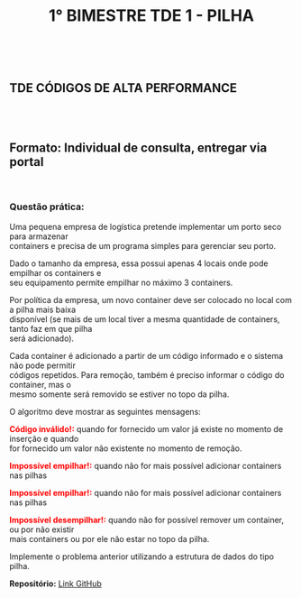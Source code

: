 <h1 style="text-align: center;">1° BIMESTRE TDE 1 - PILHA</h1>
<br><br><br>
<h2>TDE CÓDIGOS DE ALTA PERFORMANCE</h2>
<br /><br />
<h2>Formato: Individual de consulta, entregar via portal</h2>
<br />
<h3>
    Questão prática:
</h3>
<p>
    Uma pequena empresa de logística pretende implementar um porto seco para armazenar <br />
    containers e precisa de um programa simples para gerenciar seu porto.
</p>
<p>
    Dado o tamanho da empresa, essa possui apenas 4 locais onde pode empilhar os containers e <br />
    seu equipamento permite empilhar no máximo 3 containers.
</p>
<p>
    Por política da empresa, um novo container deve ser colocado no local com a pilha mais baixa <br />
    disponível (se mais de um local tiver a mesma quantidade de containers, tanto faz em que pilha <br />
    será adicionado).
</p>
<p>
    Cada container é adicionado a partir de um código informado e o sistema não pode permitir <br />
    códigos repetidos. Para remoção, também é preciso informar o código do container, mas o <br />
    mesmo somente será removido se estiver no topo da pilha.    
</p>
<p>
    O algoritmo deve mostrar as seguintes mensagens:   
</p>
<p>
    <strong style="color: #ff0000;">Código inválido!:</strong> quando for fornecido um valor já existe no momento de inserção e quando <br />
    for fornecido um valor não existente no momento de remoção.
</p>
<p>
    <strong style="color: #ff0000;">Impossível empilhar!:</strong> quando não for mais possível adicionar containers nas pilhas
</p>
<p>
    <strong style="color: #ff0000;">Impossível empilhar!:</strong> quando não for mais possível adicionar containers nas pilhas
</p>
<p>
    <strong style="color: #ff0000;">Impossível desempilhar!:</strong> quando não for possível remover um container, ou por não existir <br />
    mais containers ou por ele não estar no topo da pilha.
</p>
<p>
    Implemente o problema anterior utilizando a estrutura de dados do tipo pilha.
</p>
    <strong>Repositório:</strong>
    <a href="https://github.com/HenrithanN/Codigos-de-Alta-Performance/tree/main/1%C2%B0%20Bimestre/TDE%201%20-%20Pilhas%2012-09-2021" target="_blank">Link GitHub</a>
</p>
